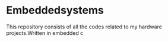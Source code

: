 # Embeddedsystems
This repository consists of all the codes related to my hardware projects.Written in embedded c

